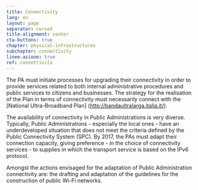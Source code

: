 ```yaml
---
title: Connectivity
lang: en
layout: page
separator: curved
title-alignment: center
cta-buttons: true
chapter: physical-infrastructures
subchapter: connectivity
linee-azione: true
ref: connettivita
---
```

The PA must initiate processes for upgrading their connectivity in order to provide services related to both internal administrative procedures and public services to citizens and businesses. The strategy for the realisation of the Plan in terms of connectivity must necessarily connect with the [National Ultra-Broadband Plan] (http://bandaultralarga.italia.it/).

The availability of connectivity in Public Administrations is very diverse. Typically, Public Administrations - especially the local ones - have an underdeveloped situation that does not meet the criteria defined by the Public Connectivity System (SPC). By 2017, the PAs must adapt their connection capacity, giving preference - in the choice of connectivity services - to supplies in which the transport service is based on the IPv6 protocol.

Amongst the actions envisaged for the adaptation of Public Administration connectivity are: the drafting and adaptation of the guidelines for the construction of public Wi-Fi networks.
